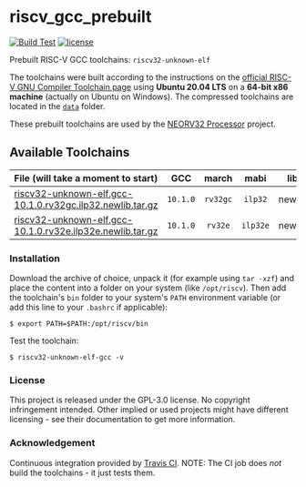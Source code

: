 # riscv_gcc_prebuilt

[![Build Test](https://travis-ci.com/stnolting/riscv_gcc_prebuilt.svg?branch=master)](https://travis-ci.com/stnolting/riscv_gcc_prebuilt)
[![license](https://img.shields.io/github/license/stnolting/riscv_gcc_prebuilt)](https://github.com/stnolting/riscv_gcc_prebuilt/blob/master/LICENSE)

Prebuilt RISC-V GCC toolchains: `riscv32-unknown-elf`

The toolchains were built according to the instructions on the [official RISC-V GNU Compiler Toolchain page](https://github.com/riscv/riscv-gnu-toolchain)
using **Ubuntu 20.04 LTS** on a **64-bit x86 machine** (actually on Ubuntu on Windows). The compressed toolchains are located in
the [`data`](https://github.com/stnolting/riscv_gcc_prebuilt/tree/master/data) folder.

These prebuilt toolchains are used by the [NEORV32 Processor](https://github.com/stnolting/neorv32) project.



## Available Toolchains

| File (will take a moment to start) |GCC  | march | mabi | lib |
|:-----------------------------------|:---:|:-----:|:----:|:---:|
| [riscv32-unknown-elf.gcc-10.1.0.rv32gc.ilp32.newlib.tar.gz](https://github.com/stnolting/riscv_gcc_prebuilt/raw/master/data/riscv32-unknown-elf.gcc-10.1.0.rv32gc.ilp32.newlib.tar.gz) | `10.1.0` | `rv32gc` | `ilp32` | newlib |
| [riscv32-unknown-elf.gcc-10.1.0.rv32e.ilp32e.newlib.tar.gz](https://github.com/stnolting/riscv_gcc_prebuilt/raw/master/data/riscv32-unknown-elf.gcc-10.1.0.rv32e.ilp32e.newlib.tar.gz) | `10.1.0` | `rv32e` | `ilp32e` | newlib |


### Installation

Download the archive of choice, unpack it (for example using `tar -xzf`) and place the content into a folder on your system (like `/opt/riscv`).
Then add the toolchain's `bin` folder to your system's `PATH` environment variable (or add this line to your `.bashrc` if applicable):

    $ export PATH=$PATH:/opt/riscv/bin

Test the toolchain:

    $ riscv32-unknown-elf-gcc -v



### License

This project is released under the GPL-3.0 license. No copyright infringement intended.
Other implied or used projects might have different licensing - see their documentation to get more information.


### Acknowledgement

Continuous integration provided by [Travis CI](https://travis-ci.com/stnolting/riscv_gcc_prebuilt). NOTE: The CI job does _not_ build the toolchains - it just tests them.

